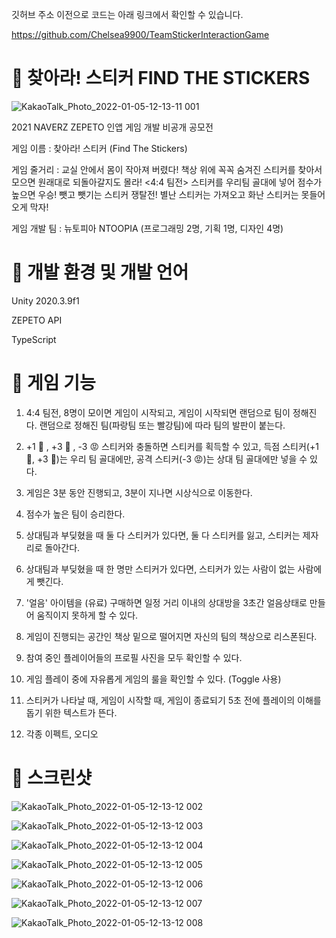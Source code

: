 깃허브 주소 이전으로 코드는 아래 링크에서 확인할 수 있습니다.

https://github.com/Chelsea9900/TeamStickerInteractionGame 

# 🎯 찾아라! 스티커 FIND THE STICKERS

![KakaoTalk_Photo_2022-01-05-12-13-11 001](https://user-images.githubusercontent.com/93331248/148155082-7c689583-29e2-4d10-898f-106b38a0f15d.jpeg)



2021 NAVERZ ZEPETO 인앱 게임 개발 비공개 공모전 


게임 이름 : 찾아라! 스티커 (Find The Stickers)

게임 줄거리 : 교실 안에서 몸이 작아져 버렸다! 책상 위에 꼭꼭 숨겨진 스티커를 찾아서 모으면 원래대로 되돌아갈지도 몰라! <4:4 팀전> 스티커를 우리팀 골대에 넣어 점수가 높으면 우승! 뺏고 뺏기는 스티커 쟁탈전! 별난 스티커는 가져오고 화난 스티커는 못들어오게 막자!

게임 개발 팀 : 뉴토피아 NTOOPIA (프로그래밍 2명, 기획 1명, 디자인 4명)


# 🎯 개발 환경 및 개발 언어

Unity 2020.3.9f1

ZEPETO API

TypeScript


# 🎯 게임 기능 

1. 4:4 팀전, 8명이 모이면 게임이 시작되고, 게임이 시작되면 랜덤으로 팀이 정해진다. 랜덤으로 정해진 팀(파랑팀 또는 빨강팀)에 따라 팀의 발판이 붙는다.

2. +1 🙂 , +3 🤩 , -3 😡 스티커와 충돌하면 스티커를 획득할 수 있고, 득점 스티커(+1 🙂, +3 🤩)는 우리 팀 골대에만, 공격 스티커(-3 😡)는 상대 팀 골대에만 넣을 수 있다.

3. 게임은 3분 동안 진행되고, 3분이 지나면 시상식으로 이동한다.

4. 점수가 높은 팀이 승리한다.

5. 상대팀과 부딪혔을 때 둘 다 스티커가 있다면, 둘 다 스티커를 잃고, 스티커는 제자리로 돌아간다.

6. 상대팀과 부딪혔을 때 한 명만 스티커가 있다면, 스티커가 있는 사람이 없는 사람에게 뺏긴다.

7. '얼음' 아이템을 (유료) 구매하면 일정 거리 이내의 상대방을 3초간 얼음상태로 만들어 움직이지 못하게 할 수 있다.

8. 게임이 진행되는 공간인 책상 밑으로 떨어지면 자신의 팀의 책상으로 리스폰된다.

9. 참여 중인 플레이어들의 프로필 사진을 모두 확인할 수 있다.

10. 게임 플레이 중에 자유롭게 게임의 룰을 확인할 수 있다. (Toggle 사용)

11. 스티커가 나타날 때, 게임이 시작할 때, 게임이 종료되기 5초 전에 플레이의 이해를 돕기 위한 텍스트가 뜬다.

12. 각종 이펙트, 오디오


# 🎯 스크린샷
![KakaoTalk_Photo_2022-01-05-12-13-12 002](https://user-images.githubusercontent.com/93331248/148155095-cb79993e-7740-4464-94a0-c7f9e339b87d.jpeg)

![KakaoTalk_Photo_2022-01-05-12-13-12 003](https://user-images.githubusercontent.com/93331248/148155110-0744b133-b25e-4cd6-87be-93bc3d97f619.jpeg)

![KakaoTalk_Photo_2022-01-05-12-13-12 004](https://user-images.githubusercontent.com/93331248/148155119-bb5b2ae0-0e9a-42e8-8dc2-f1d4d20152d8.jpeg)

![KakaoTalk_Photo_2022-01-05-12-13-12 005](https://user-images.githubusercontent.com/93331248/148155150-1fdb5f6e-e6ca-48a6-b84b-04c38b29e427.jpeg)

![KakaoTalk_Photo_2022-01-05-12-13-12 006](https://user-images.githubusercontent.com/93331248/148155160-2a90a5d1-8278-4938-b82a-460fe09f6312.jpeg)

![KakaoTalk_Photo_2022-01-05-12-13-12 007](https://user-images.githubusercontent.com/93331248/148155183-6647d436-775d-4f1e-9a17-cc555521d414.jpeg)

![KakaoTalk_Photo_2022-01-05-12-13-12 008](https://user-images.githubusercontent.com/93331248/148155192-57c5e7d1-c7e5-422b-9615-4ab0fe7c6ff2.jpeg)






